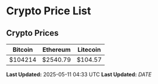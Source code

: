 # Crypto Price List

## Crypto Prices
| Bitcoin | Ethereum | Litecoin |
| ------- | -------- | -------- |
| $104214 | $2540.79 | $104.57 |
**Last Updated:** 2025-05-11 04:33 UTC
**Last Updated:** $DATE$
